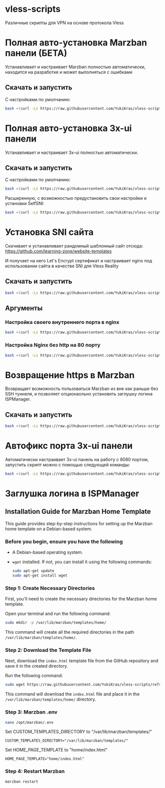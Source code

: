 # vless-scripts

Различные скрипты для VPN на основе протокола Vless

# Полная авто-установка Marzban панели (БЕТА)

Устанавливает и настраивает Marzban полностью автоматически, находится на разработке и может выполняться с ошибками

## Скачать и запустить

С настройками по умолчанию:

``` bash
bash <(curl -Ls https://raw.githubusercontent.com/YukiKras/vless-scripts/refs/heads/main/marzinstall.sh)
```

# Полная авто-установка 3x-ui панели

Устанавливает и настраивает 3x-ui полностью автоматически.

## Скачать и запустить

С настройками по умолчанию:

``` bash
bash <(curl -Ls https://raw.githubusercontent.com/YukiKras/vless-scripts/refs/heads/main/3xinstall.sh)
```

Расширенную, с возможностью предустановить свои настройки и установки SelfSNI:

``` bash
bash <(curl -Ls https://raw.githubusercontent.com/YukiKras/vless-scripts/refs/heads/main/3xinstall.sh) --extend
```

# Установка SNI сайта

Скачивает и устанавливает рандомный шаблонный сайт отсюда: <https://github.com/learning-zone/website-templates>

И получает на него Let's Encrypt сертификат и настраивает nginx под использовании сайта в качестве SNI для Vless Reality

## Скачать и запустить

``` bash
bash <(curl -Ls https://raw.githubusercontent.com/YukiKras/vless-scripts/refs/heads/main/fakesite.sh)
```

## Аргументы
### Настройка своего внутреннего порта в nginx
``` bash
bash <(curl -Ls https://raw.githubusercontent.com/YukiKras/vless-scripts/refs/heads/main/fakesite.sh) --port 9443
```

### Настройка Nginx без http на 80 порту

``` bash
bash <(curl -Ls https://raw.githubusercontent.com/YukiKras/vless-scripts/refs/heads/main/fakesite.sh) --without-80
```

# Возвращение https в Marzban

Возвращает возможность пользоваться Marzban из вне как раньше без SSH туннеля, и позволяет опционаольно установить заглушку логина ISPManager.

## Скачать и запустить

``` bash
bash <(curl -Ls https://raw.githubusercontent.com/YukiKras/vless-scripts/refs/heads/main/marzbanfix.sh)
```

# Автофикс порта 3x-ui панели

Автоматически настраивает 3x-ui панель на работу с 8080 портом, запустить скрипт можно с помощью следующей команды:

``` bash
bash <(curl -Ls https://raw.githubusercontent.com/YukiKras/vless-scripts/refs/heads/main/3xuiportfix.sh)
```

# Заглушка логина в ISPManager

## Installation Guide for Marzban Home Template

This guide provides step-by-step instructions for setting up the Marzban home template on a Debian-based system.

### Before you begin, ensure you have the following

- A Debian-based operating system.
- `wget` installed. If not, you can install it using the following commands:

  ```bash
  sudo apt-get update
  sudo apt-get install wget

### Step 1: Create Necessary Directories

First, you'll need to create the necessary directories for the Marzban home template.

Open your terminal and run the following command:

```bash
sudo mkdir -p /var/lib/marzban/templates/home/
```

This command will create all the required directories in the path `/var/lib/marzban/templates/home/`.

### Step 2: Download the Template File

Next, download the `index.html` template file from the GitHub repository and save it in the created directory.

Run the following command:

```bash
sudo wget https://raw.githubusercontent.com/YukiKras/vless-scripts/refs/heads/main/marzban-ispmgr/index.html -O /var/lib/marzban/templates/home/index.html
```

This command will download the `index.html` file and place it in the `/var/lib/marzban/templates/home/` directory.

### Step 3: Marzban .env

```bash
nano /opt/marzban/.env
```

Set CUSTOM_TEMPLATES_DIRECTORY to "/var/lib/marzban/templates/"

``` plaintext
CUSTOM_TEMPLATES_DIRECTORY="/var/lib/marzban/templates/"
```

Set HOME_PAGE_TEMPLATE to "home/index.html"

``` plaintext
HOME_PAGE_TEMPLATE="home/index.html"
```

### Step 4: Restart Marzban

```bash
marzban restart
```
